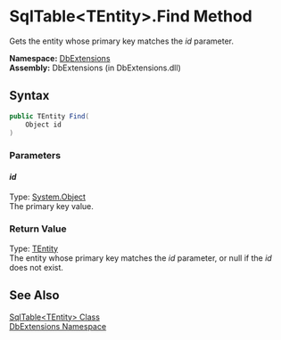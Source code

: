SqlTable&lt;TEntity>.Find Method
================================
Gets the entity whose primary key matches the *id* parameter.

**Namespace:** [DbExtensions][1]  
**Assembly:** DbExtensions (in DbExtensions.dll)

Syntax
------

```csharp
public TEntity Find(
	Object id
)
```

### Parameters

#### *id*
Type: [System.Object][2]  
The primary key value.

### Return Value
Type: [TEntity][3]  
 The entity whose primary key matches the *id* parameter, or null if the *id* does not exist. 

See Also
--------
[SqlTable&lt;TEntity> Class][3]  
[DbExtensions Namespace][1]  

[1]: ../README.md
[2]: http://msdn.microsoft.com/en-us/library/e5kfa45b
[3]: README.md